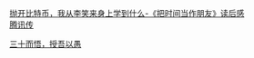 [抛开比特币，我从李笑来身上学到什么-《把时间当作朋友》读后感](./2019/把时间当作朋友.md)  
[腾讯传](./2019/腾讯传.md)  

[三十而悟，授吾以愚](./三十而悟，授吾以愚.md)  